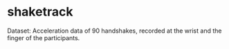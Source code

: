 # shaketrack
Dataset: Acceleration data of 90 handshakes, recorded at the wrist and the finger of the participants.
